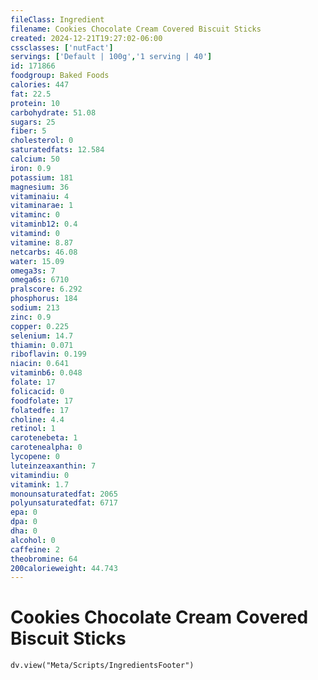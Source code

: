 ```yaml
---
fileClass: Ingredient
filename: Cookies Chocolate Cream Covered Biscuit Sticks
created: 2024-12-21T19:27:02-06:00
cssclasses: ['nutFact']
servings: ['Default | 100g','1 serving | 40']
id: 171866
foodgroup: Baked Foods
calories: 447
fat: 22.5
protein: 10
carbohydrate: 51.08
sugars: 25
fiber: 5
cholesterol: 0
saturatedfats: 12.584
calcium: 50
iron: 0.9
potassium: 181
magnesium: 36
vitaminaiu: 4
vitaminarae: 1
vitaminc: 0
vitaminb12: 0.4
vitamind: 0
vitamine: 8.87
netcarbs: 46.08
water: 15.09
omega3s: 7
omega6s: 6710
pralscore: 6.292
phosphorus: 184
sodium: 213
zinc: 0.9
copper: 0.225
selenium: 14.7
thiamin: 0.071
riboflavin: 0.199
niacin: 0.641
vitaminb6: 0.048
folate: 17
folicacid: 0
foodfolate: 17
folatedfe: 17
choline: 4.4
retinol: 1
carotenebeta: 1
carotenealpha: 0
lycopene: 0
luteinzeaxanthin: 7
vitamindiu: 0
vitamink: 1.7
monounsaturatedfat: 2065
polyunsaturatedfat: 6717
epa: 0
dpa: 0
dha: 0
alcohol: 0
caffeine: 2
theobromine: 64
200calorieweight: 44.743
---
```


# Cookies Chocolate Cream Covered Biscuit Sticks

```dataviewjs
dv.view("Meta/Scripts/IngredientsFooter")
```